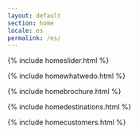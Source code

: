 ```yaml
---
layout: default
section: home
locale: es
permalink: /es/
---
```


{% include homeslider.html %}

<div class="wrapper">
  {% include homewhatwedo.html %}

  {% include homebrochure.html %}

  {% include homedestinations.html %}

  {% include homecustomers.html %}
</div>
